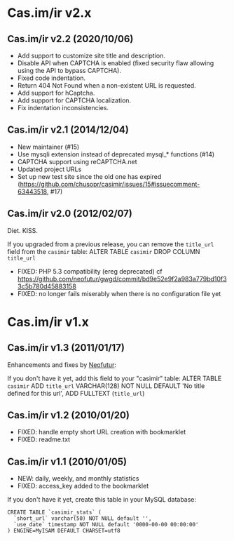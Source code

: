 # Cas.im/ir v2.x

## Cas.im/ir v2.2 (2020/10/06)

- Add support to customize site title and description.
- Disable API when CAPTCHA is enabled (fixed security flaw allowing using the API to bypass CAPTCHA).
- Fixed code indentation.
- Return 404 Not Found when a non-existent URL is requested.
- Add support for hCaptcha.
- Add support for CAPTCHA localization.
- Fix indentation inconsistencies.

## Cas.im/ir v2.1 (2014/12/04)

- New maintainer (#15)
- Use mysqli extension instead of deprecated mysql\_\* functions (#14)
- CAPTCHA support using reCAPTCHA.net
- Updated project URLs
- Set up new test site since the old one has expired (https://github.com/chusopr/casimir/issues/15#issuecomment-63443518, #17)

## Cas.im/ir v2.0 (2012/02/07)

Diet. KISS.

If you upgraded from a previous release, you can remove the `title_url` field from the `casimir` table:
    ALTER TABLE `casimir` DROP COLUMN `title_url`

- FIXED: PHP 5.3 compatibility (ereg deprecated)
  cf https://github.com/neofutur/gwgd/commit/bd9e52e9f2a983a779bd10f33c5b780d45883158
- FIXED: no longer fails miserably when there is no configuration file yet

# Cas.im/ir v1.x

## Cas.im/ir v1.3 (2011/01/17)

Enhancements and fixes by [Neofutur](https://github.com/neofutur):

If you don't have it yet, add this field to your "casimir" table:
    ALTER TABLE `casimir` ADD `title_url` VARCHAR(128) NOT NULL DEFAULT 'No title defined for this url', ADD FULLTEXT (`title_url`)

## Cas.im/ir v1.2 (2010/01/20)

- FIXED: handle empty short URL creation with bookmarklet
- FIXED: readme.txt

## Cas.im/ir v1.1 (2010/01/05)

- NEW: daily, weekly, and monthly statistics
- FIXED: access_key added to the bookmarklet

If you don't have it yet, create this table in your MySQL database:

    CREATE TABLE `casimir_stats` (
      `short_url` varchar(50) NOT NULL default '',
      `use_date` timestamp NOT NULL default '0000-00-00 00:00:00'
    ) ENGINE=MyISAM DEFAULT CHARSET=utf8

